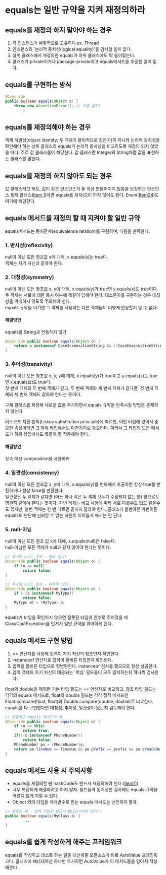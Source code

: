 # equals는 일반 규약을 지켜 재정의하라
## equals를 재정의 하지 말아야 하는 경우
1. 각 인스턴스가 본질적으로 고유하다.ex. Thread
2. 인스턴스의 '논리적 동치성(logical equality)'을 검사할 일이 없다.
3. 상위 클래스에서 재정의한 equals가 하위 클래스에도 딱 들어맞는다.
4. 클래스가 private이거나 package-private이고 equals메서드를 호출할 일이 없다.

## equals를 구현하는 방식
```java
@Override
public boolean equals(Object o) {
    throw new AssertionError(); // 호출 금지!
        }
```

## equals를 재정의해야 하는 경우
객체 식별성(object identity; 두 객체가 물리적으로 같은가)이 아니라 논리적 동치성을 확인해야 하는 상위 클래스의 equals가 논리적 동치성을 비교하도록 재정의 되지 않았을 때다. 주로 값 클래스들이 해당한다. 값 클래스란 Integer와 String처럼 값을 표현하는 클래스를 말한다.

## equals를 재정의 하지 않아도 되는 경우
값 클래스라고 해도, 값이 같은 인스턴스가 둘 이상 만들어지지 않음을 보장하는 인스턴스 통제 클래스([Item 1]())라면 equals를 재저(으이 하지 않아도 된다. Enum([Item34]())도 여기에 해당한다.

## equals 메서드를 재정의 할 때 지켜야 할 일반 규약
equals메서드는 동치관계(equivalence relation)를 구현하며, 다음을 만족한다.

### 1. 반사성(reflexivity)
null이 아닌 모든 참조값 x에 대해, x.equals(x)는 true다.</br>
객체는 자기 자신과 같아야 한다.</br>
### 2. 대칭성(symmetry)
null이 아닌 모든 참조값 x, y에 대해, x.equals(y)가 true면 y.equals(x)도 true이다.</br>
두 객체는 서로에 대한 동치 여부에 똑같이 답해야 한다. 대소문자를 구분하는 경우 대칭성을 위배하지 않도록 주의해야 한다.</br>
equals 규약을 어기면 그 객체를 사용하는 다른 객체들이 어떻게 반응할지 알 수 없다.</br>

#### 해결방안
equals를 String과 연동하지 않기
```java
@Override public boolean equals(Object o) {
    return o instanceof CaseInsensitiveString && ((CaseInsensitiveString) o).s.equalsIgnoreCase(s);
}
```

### 3. 추이성(transivity)
null이 아닌 모든 참조값 x, y, z에 대해, x.equals(y)가 true이고 y.equals(z)도 true면 x.equals(z)도 true다.</br>
첫 번째 객체와 두 번째 객체가 같고, 두 번째 객체와 세 번째 객체가 같다면, 첫 번째 객체와 세 번재 객체도 같아야 한다는 뜻이다.

구체 클래스를 확장해 새로운 값을 추가하면서 equals 규약을 만족시킬 방법은 존재하지 않는다. 

리스코프 치환 원칙(Liskov substitution principle)에 따르면, 어떤 타입에 있어서 중요한 속성이라면 그 하위 타입에서도 마찬가지로 중요하다. 따라서 그 타입의 모든 메서드가 하위 타입에서도 똑같이 잘 작동해야 한다.

#### 해결방안
상속 대신 composition을 사용하라

### 4. 일관성(consistency)
null이 아닌 모든 참조값 x, y에 대해, x.equals(y)를 반복해서 호출하면 항상 true를 반환하거나 항상 false를 반환한다.</br>
일관성은 두 객체가 같다면 (어느 하나 혹은 두 객체 모두가 수정되지 않는 한) 앞으로도 영원히 같아야 한다는 뜻이다. 가변 객체는 비교 시점에 따라 서로 다를수도 있고 같을수도 있지만, 불변 객체는 한 번 다르면 끝까지 달라야 한다. 클래스가 불변이든 가변이든 equals의 판단에 신뢰할 수 없는 자원이 끼어들게 해서는 안 된다.
### 5. null-아님
null이 아닌 모든 참조 값 x에 대해, x.equals(null)은 false다.</br>
null-아님은 모든 객체가 null과 같지 않아야 한다는 뜻이다.
```java
// 명시적 null 검사 - 필요 없다!
@Override public boolean equals(Object o) {
    if (o == null) 
        return false;
}

// 묵시적 null 검사 - 이쪽이 낫다.
@Override public boolean equals(Object o) {
    if (!(o instanceof MyType))
        return false;
    MyType mt = (MyType) o;
}
```
equals가 타입을 확인하지 않으면 잘못된 타입이 인수로 주어졌을 때 ClassCastException을 던져서 일반 규약을 위배하게 된다.

## equals 메서드 구현 방법
1. == 연산자를 사용해 입력이 자기 자신의 참조인지 확인한다.
2. instanceof 연산자로 입력이 올바른 타입인지 확인한다.
3. 입력을 올바른 타입으로 형변환한다. instanceof 검사를 했으므로 항상 성공한다.
4. 입력 객체와 자기 자신의 대응되는 '핵심' 필드들이 모두 일치하는지 하나씩 검사한다.

float와 double을 제외한 기본 타입 필드는 == 연산자로 비교하고, 참조 타입 필드는 각각의 equals 메서드로, float와 double 필드는 각각 정적 메서드인 Float.compare(float, float)와 Double.compare(double, double)로 비교한다.</br>
equals를 다 구현했다면 대칭성, 추이성, 일관성이 있는지 검토해야 한다.

```java
// 전형적인 equals 메서드의 예
@Override public boolean equals(Object o) {
    if (o == this)
        return true;
    if(!(o instanceof PhoneNumber))
        return false;
    PhoneNumber pn = (PhoneNumber)o;
    return pn.lineNum == lineNum && pn.prefix == prefix && pn.areaCode == areaCode;
}
```

## equals 메서드 사용 시 주의사항
- equals를 재정의할 땐 hashCode도 반드시 재정의해야 한다.([Item11]())
- 너무 복잡하게 해결하려고 하지 말자. 필드들의 동치성만 검사해도 equals 규약을 어렵지 않게 지킬 수 있다.
- Object 외의 타입을 매개변수로 받는 equals 메서드는 선언하지 말자.
```java
// 잘못된 예 - 입력 타입은 반드시 Object여야 한다!!
public boolean equals(MyClass o) {
        ...
}
```
## equals를 쉽게 작성하게 해주는 프레임워크
equals를 작성하고 테스트 하는 일을 대신해줄 오픈소스가 바로 AutoValue 프레임워크다. 클래스에 애너테이션 하나만 추가하면 AutoValue가 이 메서드들을 알아서 작성해준다.